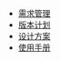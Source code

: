 * [需求管理](需求管理/需求管理.md) 
* [版本计划](版本计划/整体开发计划.md) 
* [设计方案](设计方案/整体架构方案.md) 
* [使用手册](使用手册/数据源管理.md) 